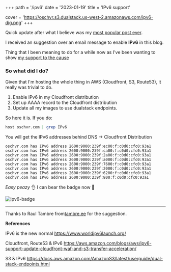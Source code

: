 +++
path =  '/ipv6'
date = '2023-01-19'
title =  'IPv6 support'

cover = 'https://oschvr.s3.dualstack.us-west-2.amazonaws.com/ipv6-dig.png'
+++


Quick update after what I believe was my [most popular post ever](https://oschvr.com/posts/what-id-like-as-sre/).

I received an suggestion over an email message to enable **IPv6** in this blog. 

Thing that I been meaning to do for a while now as I've been wanting to show [my support to the cause](https://www.worldipv6launch.org/)

### **So what did I do?**

Given that I'm hosting the whole thing in AWS (Cloudfront, S3, Route53), it really was trivial to do.

1. Enable IPv6 in my Cloudfront distribution
2. Set up AAAA record to the Cloudfront distribution
3. Update all my images to use dualstack endpoints.



So here it is. If you do:

```bash
host oschvr.com | grep IPv6
```

You will get the IPv6 addresses behind DNS -> Cloudfront Distribution

```
oschvr.com has IPv6 address 2600:9000:239f:ec00:f:c0d0:cfc0:93a1
oschvr.com has IPv6 address 2600:9000:239f:ca00:f:c0d0:cfc0:93a1
oschvr.com has IPv6 address 2600:9000:239f:2a00:f:c0d0:cfc0:93a1
oschvr.com has IPv6 address 2600:9000:239f:a000:f:c0d0:cfc0:93a1
oschvr.com has IPv6 address 2600:9000:239f:7600:f:c0d0:cfc0:93a1
oschvr.com has IPv6 address 2600:9000:239f:2000:f:c0d0:cfc0:93a1
oschvr.com has IPv6 address 2600:9000:239f:6200:f:c0d0:cfc0:93a1
oschvr.com has IPv6 address 2600:9000:239f:800:f:c0d0:cfc0:93a1
```

_Easy peazy_ 👌 I can bear the badge now 🎉

![ipv6-badge](https://www.worldipv6launch.org/wp-content/themes/ipv6/downloads/World_IPv6_launch_banner_256.png)


---

Thanks to Raul Tambre from[tambre.ee](https://tambre.ee) for the suggestion.

**References**

IPv6 is the new normal https://www.worldipv6launch.org/

Cloudfront, Route53 & IPv6 https://aws.amazon.com/blogs/aws/ipv6-support-update-cloudfront-waf-and-s3-transfer-acceleration/

S3 & IPv6 https://docs.aws.amazon.com/AmazonS3/latest/userguide/dual-stack-endpoints.html